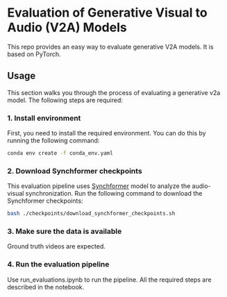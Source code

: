 # Evaluation of Generative Visual to Audio (V2A) Models

This repo provides an easy way to evaluate generative V2A models. It is based on PyTorch.

## Usage

This section walks you through the process of evaluating a generative v2a model. The following steps are required:

### 1. Install environment

First, you need to install the required environment. You can do this by running the following command:

```bash
conda env create -f conda_env.yaml
```

### 2. Download Synchformer checkpoints

This evaluation pipeline uses [Synchformer](https://github.com/v-iashin/Synchformer) model to analyze the audio-visual synchronization. Run the following command to download the Synchformer checkpoints:

```bash
bash ./checkpoints/download_synchformer_checkpoints.sh
```

### 3. Make sure the data is available

Ground truth videos are expected.

### 4. Run the evaluation pipeline

Use run_evaluations.ipynb to run the pipeline. All the required steps are described in the notebook.
